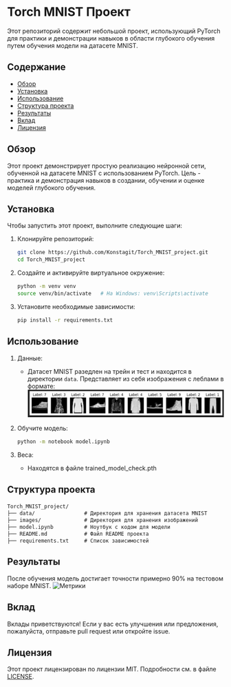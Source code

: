 
# Torch MNIST Проект

Этот репозиторий содержит небольшой проект, использующий PyTorch для практики и демонстрации навыков в области глубокого обучения путем обучения модели на датасете MNIST.

## Содержание

- [Обзор](#Обзор)
- [Установка](#Установка)
- [Использование](#Использование)
- [Структура проекта](#Структура-проекта)
- [Результаты](#Результаты)
- [Вклад](#Вклад)
- [Лицензия](#Лицензия)

## Обзор

Этот проект демонстрирует простую реализацию нейронной сети, обученной на датасете MNIST с использованием PyTorch. Цель - практика и демонстрация навыков в создании, обучении и оценке моделей глубокого обучения.

## Установка

Чтобы запустить этот проект, выполните следующие шаги:

1. Клонируйте репозиторий:
    ```bash
    git clone https://github.com/Konstagit/Torch_MNIST_project.git
    cd Torch_MNIST_project
    ```

2. Создайте и активируйте виртуальное окружение:
    ```bash
    python -m venv venv
    source venv/bin/activate   # На Windows: venv\Scripts\activate
    ```

3. Установите необходимые зависимости:
    ```bash
    pip install -r requirements.txt
    ```

## Использование

1. Данные:
    - Датасет MNIST разедлен на трейн и тест и находится в директории `data`.
    Представляет из себя изображения с леблами в формате:
    ![Датасет](https://github.com/Konstagit/Torch_MNIST_project/blob/master/images/%D0%94%D0%B0%D1%82%D0%B0%D1%81%D0%B5%D1%82.png)

2. Обучите модель:
    ```bash
    python -m notebook model.ipynb
    ```

3. Веса:
    - Находятся в файле trained_model_check.pth

## Структура проекта

```
Torch_MNIST_project/
├── data/                # Директория для хранения датасета MNIST
├── images/              # Директория для хранения изображений
├── model.ipynb          # Ноутбук с кодом для модели
├── README.md            # Файл README проекта
├── requirements.txt     # Список зависимостей
```

## Результаты

После обучения модель достигает точности примерно 90% на тестовом наборе MNIST. 
![Метрики](Torch_MNIST_project\images\Метрики.png)

## Вклад

Вклады приветствуются! Если у вас есть улучшения или предложения, пожалуйста, отправьте pull request или откройте issue.

## Лицензия

Этот проект лицензирован по лицензии MIT. Подробности см. в файле [LICENSE](LICENSE).
